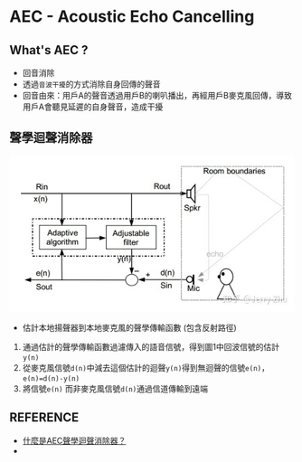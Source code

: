 # AEC - Acoustic Echo Cancelling

## What's AEC ?
+ 回音消除
+ 透過`音波干擾`的方式消除自身回傳的聲音
+ 回音由來：用戶A的聲音透過用戶B的喇叭播出，再經用戶B麥克風回傳，導致用戶A會聽見延遲的自身聲音，造成干擾

## 聲學迴聲消除器

![image](https://github.com/kohsin520/AEC-/blob/main/v2-15cce9ef1dcc1366be298b94aaba87f7_1440w.jpeg)

+ 估計本地揚聲器到本地麥克風的聲學傳輸函數 (包含反射路徑)
1. 通過估計的聲學傳輸函數過濾傳入的語音信號，得到圖1中回波信號的估計`y(n)`
2. 從麥克風信號`d(n)`中減去這個估計的迴聲`y(n)`得到無迴聲的信號`e(n)`，`e(n)=d(n)-y(n)`
3. 將信號`e(n)` 而非麥克風信號`d(n)`通過信道傳輸到遠端


## REFERENCE
+ [什麼是AEC聲學迴聲消除器？](https://zhuanlan.zhihu.com/p/182436289?fbclid=IwAR1J-U7YYdukOpghQH1-BRL6mt763R9hhD_ICUPaQlaO7G_N1TljmCn6-0c)
+ 
